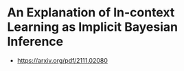 # An Explanation of In-context Learning as Implicit Bayesian Inference
- https://arxiv.org/pdf/2111.02080
